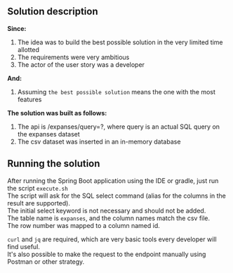 ## Solution description

**Since:**
1. The idea was to build the best possible solution in the very limited time allotted
2. The requirements were very ambitious
3. The actor of the user story was a developer

**And:**
1. Assuming `the best possible solution` means the one with the most features

**The solution was built as follows:**
1. The api is /expanses/query=?, where query is an actual SQL query on the expanses dataset
2. The csv dataset was inserted in an in-memory database

## Running the solution

After running the Spring Boot application using the IDE or gradle, just run the script `execute.sh`  
The script will ask for the SQL select command (alias for the columns in the result are supported).  
The initial select keyword is not necessary and should not be added.  
The table name is `expanses`, and the column names match the csv file.  
The row number was mapped to a column named id.  

`curl` and `jq` are required, which are very basic tools every developer will find useful.  
It's also possible to make the request to the endpoint manually using Postman or other strategy.